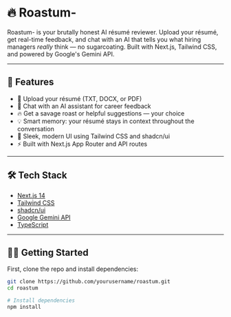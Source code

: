 # 🔥 Roastum-

Roastum- is your brutally honest AI résumé reviewer. Upload your résumé, get real-time feedback, and chat with an AI that tells you what hiring managers *really* think — no sugarcoating. Built with Next.js, Tailwind CSS, and powered by Google's Gemini API.

---

## 🚀 Features

- 📝 Upload your résumé (TXT, DOCX, or PDF)
- 🤖 Chat with an AI assistant for career feedback
- 🔥 Get a savage roast or helpful suggestions — your choice
- 💡 Smart memory: your résumé stays in context throughout the conversation
- 🎨 Sleek, modern UI using Tailwind CSS and shadcn/ui
- ⚡ Built with Next.js App Router and API routes

---

## 🛠 Tech Stack

- [Next.js 14](https://nextjs.org)
- [Tailwind CSS](https://tailwindcss.com)
- [shadcn/ui](https://ui.shadcn.com)
- [Google Gemini API](https://makersuite.google.com/app)
- [TypeScript](https://www.typescriptlang.org)

---

## 🧑‍💻 Getting Started

First, clone the repo and install dependencies:

```bash
git clone https://github.com/yourusername/roastum.git
cd roastum

# Install dependencies
npm install
